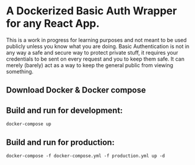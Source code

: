 # A Dockerized Basic Auth Wrapper for any React App.

This is a work in progress for learning purposes and not meant to be used publicly unless you know what you are doing. Basic Authentication is not in any way a safe and secure way to protect private stuff, it requires your credentials to be sent on every request and you to keep them safe.
It can merely (barely) act as a way to keep the general public from viewing something.

## Download Docker & Docker compose

## Build and run for development:

`docker-compose up`

## Build and run for production:

`docker-compose -f docker-compose.yml -f production.yml up -d`
